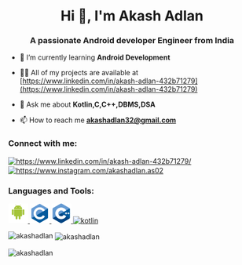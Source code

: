 <h1 align="center">Hi 👋, I'm Akash Adlan </h1>
<h3 align="center">A passionate Android developer Engineer from India</h3>

- 🌱 I’m currently learning **Android Development**

- 👨‍💻 All of my projects are available at [https://www.linkedin.com/in/akash-adlan-432b71279](https://www.linkedin.com/in/akash-adlan-432b71279)

- 💬 Ask me about **Kotlin,C,C++,DBMS,DSA**

- 📫 How to reach me **akashadlan32@gmail.com**

<h3 align="left">Connect with me:</h3>
<p align="left">
<a href="https://linkedin.com/in/https://www.linkedin.com/in/akash-adlan-432b71279/" target="blank"><img align="center" src="https://raw.githubusercontent.com/rahuldkjain/github-profile-readme-generator/master/src/images/icons/Social/linked-in-alt.svg" alt="https://www.linkedin.com/in/akash-adlan-432b71279/" height="30" width="40" /></a>
<a href="https://instagram.com/https://www.instagram.com/akashadlan.as02" target="blank"><img align="center" src="https://raw.githubusercontent.com/rahuldkjain/github-profile-readme-generator/master/src/images/icons/Social/instagram.svg" alt="https://www.instagram.com/akashadlan.as02" height="30" width="40" /></a>
</p>

<h3 align="left">Languages and Tools:</h3>
<p align="left"> <a href="https://developer.android.com" target="_blank" rel="noreferrer"> <img src="https://raw.githubusercontent.com/devicons/devicon/master/icons/android/android-original-wordmark.svg" alt="android" width="40" height="40"/> </a> <a href="https://www.cprogramming.com/" target="_blank" rel="noreferrer"> <img src="https://raw.githubusercontent.com/devicons/devicon/master/icons/c/c-original.svg" alt="c" width="40" height="40"/> </a> <a href="https://www.w3schools.com/cpp/" target="_blank" rel="noreferrer"> <img src="https://raw.githubusercontent.com/devicons/devicon/master/icons/cplusplus/cplusplus-original.svg" alt="cplusplus" width="40" height="40"/> </a> <a href="https://kotlinlang.org" target="_blank" rel="noreferrer"> <img src="https://www.vectorlogo.zone/logos/kotlinlang/kotlinlang-icon.svg" alt="kotlin" width="40" height="40"/> </a> </p>

<p><img align="left" src="https://github-readme-stats.vercel.app/api/top-langs?username=akashadlan&show_icons=true&locale=en&layout=compact" alt="akashadlan" /></p>

<p>&nbsp;<img align="center" src="https://github-readme-stats.vercel.app/api?username=akashadlan&show_icons=true&locale=en" alt="akashadlan" /></p>

<p><img align="center" src="https://github-readme-streak-stats.herokuapp.com/?user=akashadlan&" alt="akashadlan" /></p>
